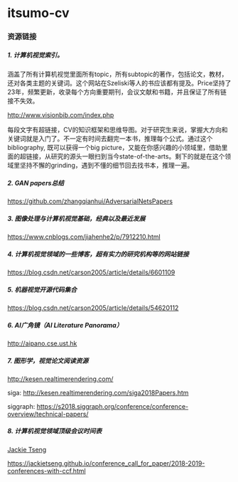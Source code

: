 # itsumo-cv

### 资源链接
##### 1. 计算机视觉索引。

涵盖了所有计算机视觉里面所有topic，所有subtopic的著作，包括论文，教材，还对各类主题的关键词。这个网站在Szeliski等人的书应该都有提及。Price坚持了23年，频繁更新，收录每个方向重要期刊，会议文献和书籍，并且保证了所有链接不失效。

http://www.visionbib.com/index.php


每段文字有超链接，CV的知识框架和思维导图。对于研究生来说，掌握大方向和关键词就是入门了。不一定有时间去翻完一本书，推理每个公式。通过这个bibliography, 既可以获得一个big picture，又能在你感兴趣的小领域里，借助里面的超链接，从研究的源头一眼扫到当今state-of-the-arts。剩下的就是在这个领域里坚持不懈的grinding，遇到不懂的细节回去找书本，推理一遍。

##### 2. GAN papers总结

https://github.com/zhangqianhui/AdversarialNetsPapers

##### 3. 图像处理与计算机视觉基础，经典以及最近发展

https://www.cnblogs.com/jiahenhe2/p/7912210.html

##### 4. 计算机视觉领域的一些博客，超有实力的研究机构等的网站链接

https://blog.csdn.net/carson2005/article/details/6601109

##### 5. 机器视觉开源代码集合

https://blog.csdn.net/carson2005/article/details/54620112

##### 6. AI广角镜（AI Literature Panorama）

http://aipano.cse.ust.hk

##### 7. 图形学，视觉论文阅读资源

http://kesen.realtimerendering.com/

siga: http://kesen.realtimerendering.com/siga2018Papers.htm

siggraph: https://s2018.siggraph.org/conference/conference-overview/technical-papers/

##### 8. 计算机视觉领域顶级会议时间表
[Jackie Tseng](https://github.com/JackieTseng/conference_call_for_paper)

https://jackietseng.github.io/conference_call_for_paper/2018-2019-conferences-with-ccf.html
